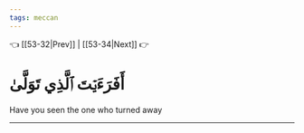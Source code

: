 ```yaml
---
tags: meccan
---
```


👈 [[53-32|Prev]] | [[53-34|Next]] 👉

# أَفَرَءَيۡتَ ٱلَّذِي تَوَلَّىٰ

Have you seen the one who turned away

---

